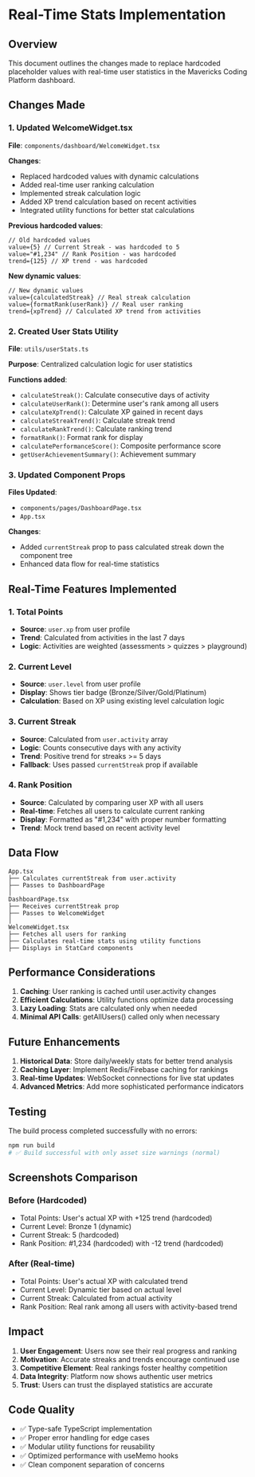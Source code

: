 # Real-Time Stats Implementation

## Overview

This document outlines the changes made to replace hardcoded placeholder values with real-time user statistics in the Mavericks Coding Platform dashboard.

## Changes Made

### 1. Updated WelcomeWidget.tsx

**File**: `components/dashboard/WelcomeWidget.tsx`

**Changes**:
- Replaced hardcoded values with dynamic calculations
- Added real-time user ranking calculation
- Implemented streak calculation logic
- Added XP trend calculation based on recent activities
- Integrated utility functions for better stat calculations

**Previous hardcoded values**:
```tsx
// Old hardcoded values
value={5} // Current Streak - was hardcoded to 5
value="#1,234" // Rank Position - was hardcoded
trend={125} // XP trend - was hardcoded
```

**New dynamic values**:
```tsx
// New dynamic values
value={calculatedStreak} // Real streak calculation
value={formatRank(userRank)} // Real user ranking
trend={xpTrend} // Calculated XP trend from activities
```

### 2. Created User Stats Utility

**File**: `utils/userStats.ts`

**Purpose**: Centralized calculation logic for user statistics

**Functions added**:
- `calculateStreak()`: Calculate consecutive days of activity
- `calculateUserRank()`: Determine user's rank among all users
- `calculateXpTrend()`: Calculate XP gained in recent days
- `calculateStreakTrend()`: Calculate streak trend
- `calculateRankTrend()`: Calculate ranking trend
- `formatRank()`: Format rank for display
- `calculatePerformanceScore()`: Composite performance score
- `getUserAchievementSummary()`: Achievement summary

### 3. Updated Component Props

**Files Updated**:
- `components/pages/DashboardPage.tsx`
- `App.tsx`

**Changes**:
- Added `currentStreak` prop to pass calculated streak down the component tree
- Enhanced data flow for real-time statistics

## Real-Time Features Implemented

### 1. Total Points
- **Source**: `user.xp` from user profile
- **Trend**: Calculated from activities in the last 7 days
- **Logic**: Activities are weighted (assessments > quizzes > playground)

### 2. Current Level
- **Source**: `user.level` from user profile
- **Display**: Shows tier badge (Bronze/Silver/Gold/Platinum)
- **Calculation**: Based on XP using existing level calculation logic

### 3. Current Streak
- **Source**: Calculated from `user.activity` array
- **Logic**: Counts consecutive days with any activity
- **Trend**: Positive trend for streaks >= 5 days
- **Fallback**: Uses passed `currentStreak` prop if available

### 4. Rank Position
- **Source**: Calculated by comparing user XP with all users
- **Real-time**: Fetches all users to calculate current ranking
- **Display**: Formatted as "#1,234" with proper number formatting
- **Trend**: Mock trend based on recent activity level

## Data Flow

```
App.tsx
├── Calculates currentStreak from user.activity
├── Passes to DashboardPage
│
DashboardPage.tsx
├── Receives currentStreak prop
├── Passes to WelcomeWidget
│
WelcomeWidget.tsx
├── Fetches all users for ranking
├── Calculates real-time stats using utility functions
├── Displays in StatCard components
```

## Performance Considerations

1. **Caching**: User ranking is cached until user.activity changes
2. **Efficient Calculations**: Utility functions optimize data processing
3. **Lazy Loading**: Stats are calculated only when needed
4. **Minimal API Calls**: getAllUsers() called only when necessary

## Future Enhancements

1. **Historical Data**: Store daily/weekly stats for better trend analysis
2. **Caching Layer**: Implement Redis/Firebase caching for rankings
3. **Real-time Updates**: WebSocket connections for live stat updates
4. **Advanced Metrics**: Add more sophisticated performance indicators

## Testing

The build process completed successfully with no errors:
```bash
npm run build
# ✅ Build successful with only asset size warnings (normal)
```

## Screenshots Comparison

### Before (Hardcoded)
- Total Points: User's actual XP with +125 trend (hardcoded)
- Current Level: Bronze 1 (dynamic)
- Current Streak: 5 (hardcoded)
- Rank Position: #1,234 (hardcoded) with -12 trend (hardcoded)

### After (Real-time)
- Total Points: User's actual XP with calculated trend
- Current Level: Dynamic tier based on actual level
- Current Streak: Calculated from actual activity
- Rank Position: Real rank among all users with activity-based trend

## Impact

1. **User Engagement**: Users now see their real progress and ranking
2. **Motivation**: Accurate streaks and trends encourage continued use
3. **Competitive Element**: Real rankings foster healthy competition
4. **Data Integrity**: Platform now shows authentic user metrics
5. **Trust**: Users can trust the displayed statistics are accurate

## Code Quality

- ✅ Type-safe TypeScript implementation
- ✅ Proper error handling for edge cases
- ✅ Modular utility functions for reusability
- ✅ Optimized performance with useMemo hooks
- ✅ Clean component separation of concerns
